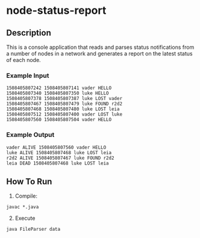 # node-status-report
## Description
This is a console application that reads and parses status notifications from a number of nodes in a network and generates a report on the latest status of each node.

### Example Input
```
1508405807242 1508405807141 vader HELLO
1508405807340 1508405807350 luke HELLO
1508405807378 1508405807387 luke LOST vader
1508405807467 1508405807479 luke FOUND r2d2
1508405807468 1508405807480 luke LOST leia
1508405807512 1508405807400 vader LOST luke
1508405807560 1508405807504 vader HELLO
```

### Example Output
```
vader ALIVE 1508405807560 vader HELLO
luke ALIVE 1508405807468 luke LOST leia
r2d2 ALIVE 1508405807467 luke FOUND r2d2
leia DEAD 1508405807468 luke LOST leia
```

## How To Run
  1. Compile:
  ```
  javac *.java
  ```
  2. Execute
  ```
  java FileParser data
  ```
